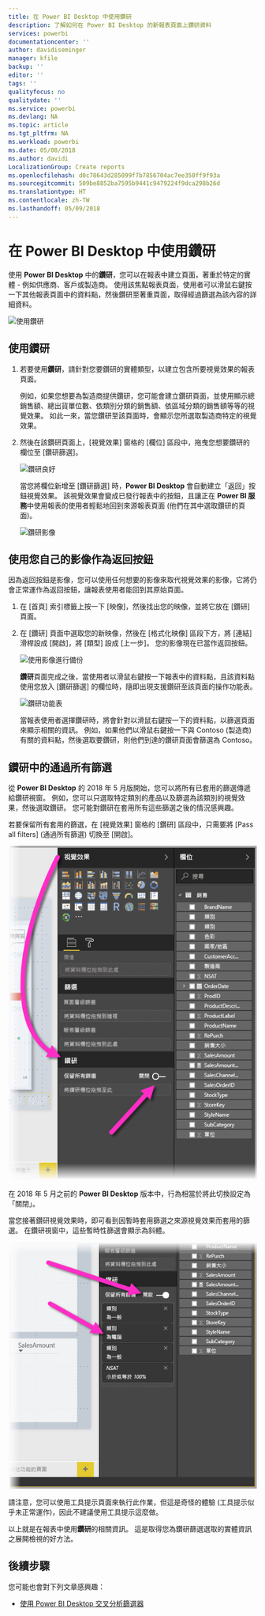 ```yaml
---
title: 在 Power BI Desktop 中使用鑽研
description: 了解如何在 Power BI Desktop 的新報表頁面上鑽研資料
services: powerbi
documentationcenter: ''
author: davidiseminger
manager: kfile
backup: ''
editor: ''
tags: ''
qualityfocus: no
qualitydate: ''
ms.service: powerbi
ms.devlang: NA
ms.topic: article
ms.tgt_pltfrm: NA
ms.workload: powerbi
ms.date: 05/08/2018
ms.author: davidi
LocalizationGroup: Create reports
ms.openlocfilehash: d0c78643d285099f7b7856704ac7ee350ff9f93a
ms.sourcegitcommit: 509be8852ba7595b9441c9479224f9dca298b26d
ms.translationtype: HT
ms.contentlocale: zh-TW
ms.lasthandoff: 05/09/2018
---
```

# <a name="use-drillthrough-in-power-bi-desktop"></a>在 Power BI Desktop 中使用鑽研
使用 **Power BI Desktop** 中的**鑽研**，您可以在報表中建立頁面，著重於特定的實體 - 例如供應商、客戶或製造商。 使用該焦點報表頁面，使用者可以滑鼠右鍵按一下其他報表頁面中的資料點，然後鑽研至著重頁面，取得經過篩選為該內容的詳細資料。

![使用鑽研](media/desktop-drillthrough/drillthrough_01.png)

## <a name="using-drillthrough"></a>使用鑽研
1. 若要使用**鑽研**，請針對您要鑽研的實體類型，以建立包含所要視覺效果的報表頁面。 

    例如，如果您想要為製造商提供鑽研，您可能會建立鑽研頁面，並使用顯示總銷售額、總出貨單位數、依類別分類的銷售額、依區域分類的銷售額等等的視覺效果。 如此一來，當您鑽研至該頁面時，會顯示您所選取製造商特定的視覺效果。

2. 然後在該鑽研頁面上，[視覺效果] 窗格的 [欄位] 區段中，拖曳您想要鑽研的欄位至 [鑽研篩選]。

    ![鑽研良好](media/desktop-drillthrough/drillthrough_02.png)

    當您將欄位新增至 [鑽研篩選] 時，**Power BI Desktop** 會自動建立「返回」按鈕視覺效果。 該視覺效果會變成已發行報表中的按鈕，且讓正在 **Power BI 服務**中使用報表的使用者輕鬆地回到來源報表頁面 (他們在其中選取鑽研的頁面)。

    ![鑽研影像](media/desktop-drillthrough/drillthrough_03.png)

## <a name="use-your-own-image-for-a-back-button"></a>使用您自己的影像作為返回按鈕    
 因為返回按鈕是影像，您可以使用任何想要的影像來取代視覺效果的影像，它將仍會正常運作為返回按鈕，讓報表使用者能回到其原始頁面。

1. 在 [首頁] 索引標籤上按一下 [映像]，然後找出您的映像，並將它放在 [鑽研] 頁面。
2. 在 [鑽研] 頁面中選取您的新映像，然後在 [格式化映像] 區段下方，將 [連結] 滑桿設成 [開啟]，將 [類型] 設成 [上一步]。 您的影像現在已當作返回按鈕。

    ![使用影像進行備份](media/desktop-drillthrough/drillthrough_05.png)

    **鑽研**頁面完成之後，當使用者以滑鼠右鍵按一下報表中的資料點，且該資料點使用您放入 [鑽研篩選] 的欄位時，隨即出現支援鑽研至該頁面的操作功能表。

    ![鑽研功能表](media/desktop-drillthrough/drillthrough_04.png)

    當報表使用者選擇鑽研時，將會針對以滑鼠右鍵按一下的資料點，以篩選頁面來顯示相關的資訊。 例如，如果他們以滑鼠右鍵按一下與 Contoso (製造商) 有關的資料點，然後選取要鑽研，則他們到達的鑽研頁面會篩選為 Contoso。

## <a name="pass-all-filters-in-drillthrough"></a>鑽研中的通過所有篩選

從 **Power BI Desktop** 的 2018 年 5 月版開始，您可以將所有已套用的篩選傳遞給鑽研視窗。 例如，您可以只選取特定類別的產品以及篩選為該類別的視覺效果，然後選取鑽研。 您可能對鑽研在套用所有這些篩選之後的情況感興趣。

若要保留所有套用的篩選，在 [視覺效果] 窗格的 [鑽研] 區段中，只需要將 [Pass all filters] \(通過所有篩選\) 切換至 [開啟]。 

![保留所有篩選](media/desktop-drillthrough/drillthrough_06.png)

在 2018 年 5 月之前的 **Power BI Desktop** 版本中，行為相當於將此切換設定為「關閉」。

當您接著鑽研視覺效果時，即可看到因暫時套用篩選之來源視覺效果而套用的篩選。 在鑽研視窗中，這些暫時性篩選會顯示為斜體。 

![斜體的暫時性篩選](media/desktop-drillthrough/drillthrough_07.png)

請注意，您可以使用工具提示頁面來執行此作業，但這是奇怪的體驗 (工具提示似乎未正常運作)，因此不建議使用工具提示這麼做。

以上就是在報表中使用**鑽研**的相關資訊。 這是取得您為鑽研篩選選取的實體資訊之展開檢視的好方法。

## <a name="next-steps"></a>後續步驟

您可能也會對下列文章感興趣：

* [使用 Power BI Desktop 交叉分析篩選器](desktop-slicers.md)

